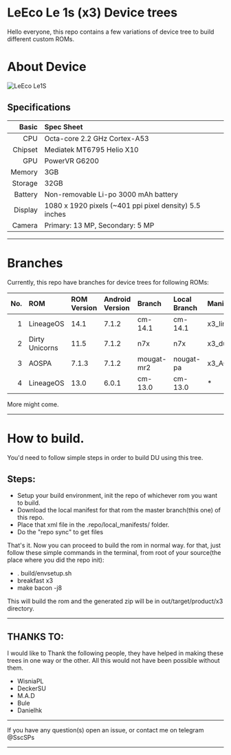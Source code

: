 # LeEco Le 1s (x3) Device trees

Hello everyone, this repo contains a few variations of device tree to build different custom ROMs.

# About Device

![LeEco Le1S](http://cdn2.gsmarena.com/vv/pics/leeco/letv-le-1s-1.jpg "LeEco Le1S")

## Specifications

Basic   | Spec Sheet
-------:|:-------------------------
CPU     | Octa-core 2.2 GHz Cortex-A53
Chipset | Mediatek MT6795 Helio X10
GPU     | PowerVR G6200
Memory  | 3GB
Storage | 32GB
Battery | Non-removable Li-po 3000 mAh battery
Display | 1080 x 1920 pixels (~401 ppi pixel density) 5.5 inches
Camera  | Primary: 13 MP, Secondary: 5 MP

---

# Branches
Currently, this repo have branches for device trees for following ROMs:

No.| ROM            | ROM Version |Android Version | Branch    | Local Branch | Manifest Name
--:|:---------------|:------------|:---------------|:----------|:-------------|:-------------
1  | LineageOS      | 14.1        | 7.1.2          | cm-14.1   | cm-14.1      | x3_lineage_nougat.xml
2  | Dirty Unicorns | 11.5        | 7.1.2          | n7x       | n7x          | x3_du_nougat.xml
3  | AOSPA          | 7.1.3       | 7.1.2          | mougat-mr2| nougat-pa    | x3_AOSPA_nougat.xml
4  | LineageOS      | 13.0        | 6.0.1          | cm-13.0   | cm-13.0      | *


More might come.

---

# How to build.
You'd need to follow simple steps in order to build DU using this tree.

## Steps:
* Setup your build environment, init the repo of whichever rom you want to build.
* Download the local manifest for that rom the master branch(this one) of this repo.
* Place that xml file in the .repo/local_manifests/ folder.
* Do the "repo sync" to get files

That's it.
Now you can proceed to build the rom in normal way.
for that, just follow these simple commands in the terminal,
from root of your source(the place where you did the repo init):
* . build/envsetup.sh
* breakfast x3
* make bacon -j8

This will build the rom and the generated zip will be in out/target/product/x3 directory.

---

## THANKS TO:
I would like to Thank the following people, they have helped in making these
trees in one way or the other. All this would not have been possible without them.

* WisniaPL
* DeckerSU
* M.A.D
* Bule
* Danielhk

---

If you have any question(s) open an issue, or contact me on telegram @SscSPs

---

